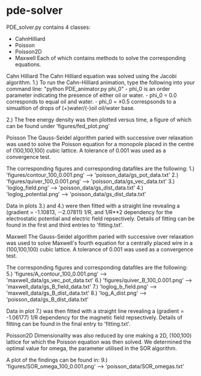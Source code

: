 # pde-solver
PDE_solver.py contains 4 classes:
* CahnHilliard
* Poisson
* Poisson2D
* Maxwell
Each of which contains methods to solve the corresponding equations.

Cahn Hilliard
The Cahn Hilliard equation was solved using the Jacobi algorithm.
1.) To run the Cahn-Hilliard animation, type the following into your
    command line:
    "python PDE_animator.py phi_0"
    - phi_0 is an order parameter indicating the presence of either oil or water.
    - phi_0 = 0.0 corresponds to equal oil and water.
    - phi_0 = ±0.5 correspsonds to a simualtion of drops of (+)water/(-)oil    oil/water base.

2.) The free energy density was then plotted versus time, a figure of which      can be found under 'figures/fed_plot.png'

Poisson
The Gauss-Seidel algorithm paried with successive over relaxation was used to solve the Poisson equation for a monopole placed in the centre of (100,100,100) cubic lattice. A tolerance of 0.001 was used as a convergence test.

The corresponding figures and corresponding datafiles are the following:
1.) 'figures/contour_100_0.001.png' --> 'poisson_data/gs_pot_data.txt'
2.) 'figures/quiver_100_0.001.png' --> 'poisson_data/gs_vec_data.txt'
3.) 'loglog_field.png' --> 'poisson_data/gs_dist_data.txt'
4.) 'loglog_potential.png' --> 'poisson_data/gs_dist_data.txt'

Data in plots 3.) and 4.) were then fitted with a straight line revealing a (gradient = -1.10813, --2.07811) 1/R, and 1/R**2 dependency for the electrostatic potential and electric field repsectively. Details of fitting can be found in the first and third entries to 'fitting.txt'.

Maxwell
The Gauss-Seidel algorithm paried with successive over relaxation was used to solve Maxwell's fourth equation for a centrally placed wire in a (100,100,100) cubic lattice. A tolerance of 0.001 was used as a convergence test.

The corresponding figures and corresponding datafiles are the following:
5.) 'figures/A_contour_100_0.001.png' --> 'maxwell_data/gs_vec_pot_data.txt'
6.) 'figures/quiver_B_100_0.001.png' --> 'maxwell_data/gs_B_field_data.txt'
7.) 'loglog_b_field.png' --> 'maxwell_data/gs_B_dist_data.txt'
8.) 'log_A_dist.png' --> 'poisson_data/gs_B_dist_data.txt'

Data in plot 7.) was then fitted with a straight line revealing a (gradient = -1.06177) 1/R dependency for the magnetic field repsectively. Details of fitting can be found in the final entry to 'fitting.txt'.

Poisson2D
Dimensionality was also reduced by one making a 2D, (100,100) lattice for which the Poisson equation was then solved. We determined the optimal value for omega, the parameter utilised in the SOR algorithm.

A plot of the findings can be found in:
9.) 'figures/SOR_omega_100_0.001.png' --> 'poisson_data/SOR_omegas.txt'